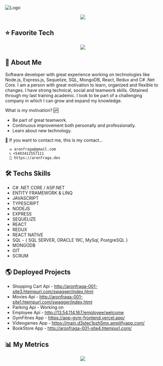 ![Logo](https://i.postimg.cc/Yq0jPGXC/background.jpg)

<p align="center">
<img src='https://img.shields.io/twitter/url?color=blue&label=LinkedIn&logo=linkedin&logoColor=blue&style=plastic&url=https%3A%2F%2Fwww.linkedin.com%2Fin%2Faaron-fraga-4036a8244%2F' />
</p>

## ⭐ Favorite Tech
<p align="center">
    <img src="https://skillicons.dev/icons?i=git,js,ts,nodejs,express,cs,dotnet,mysql,mongodb,react,redux,visualstudio,vscode,bash" />
</p>

## 🚀 About Me
Software developer with great experience working on technologies like Node.js, Express.js, Sequelize, SQL, MongoDB, React, Redux and C# .Net Core. I am a person with great motivation to learn, organized and flexible to changes.  I have strong technical, social and teamwork skills. Obtained through my last training academic. I look to be part of a challenging company in which I can grow and expand my knowledge.

What is my motivation? 🆙
- Be part of great teamwork.
- Continuous improvement both personally and professionally. 
- Learn about new technology. 

👋 If you want to contact me, this is my contact...

      ✉️ aronfraga@gmail.com
      📞 +5493412557111
      💼 https://aronfraga.dev

## 🛠 Techs Skills

- C# .NET CORE / ASP.NET
- ENTITY FRAMEWORK & LINQ
- JAVASCRIPT
- TYPESCRIPT
- NODEJS
- EXPRESS
- SEQUELIZE
- REACT
- REDUX
- REACT NATIVE
- SQL - { SQL SERVER, ORACLE 19C, MySql, PostgreSQL }
- MONGODB
- GIT
- SCRUM

## 🌎 Deployed Projects

 - Shopping Cart Api - http://aronfraga-001-site3.htempurl.com/swagger/index.html
 - Movies Api - http://aronfraga-001-site1.htempurl.com/swagger/index.html
 - Parking Api - Working on
 - Employee Api - http://13.54.114.167/employee/welcome 
 - GymFitnes App - https://app-gym-frontend.vercel.app/
 - Videogames App - https://main.d3stec1pzh5mx.amplifyapp.com/
 - BookStore App - http://aronfraga-001-site4.htempurl.com/

## 📊 My Metrics

<p align="center">
<img src="https://metrics.lecoq.io/aronfraga?template=classic&base=header%2C%20activity%2C%20community%2C%20repositories%2C%20metadata&base.indepth=false&base.hireable=false&base.skip=false&config.timezone=America%2FBuenos_Aires" />
</p>
